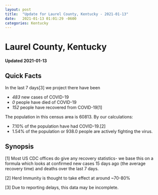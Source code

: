 ```yaml
---
layout: post
title:  "Update for Laurel County, Kentucky - 2021-01-13"
date:   2021-01-13 01:01:29 -0600
categories: Kentucky
---
```


# Laurel County, Kentucky
#### Updated 2021-01-13

## Quick Facts

In the last 7 days[3] we project there have been
- *483* new cases of COVID-19
- *0* people have died of COVID-19
- *152* people have recovered from COVID-19[1]

The population in this census area is 60813. By our calculations:
- 7.10% of the population have had COVID-19.[2]
- 1.54% of the population or 938.0 people are actively fighting the virus.

## Synopsis




[1] Most US CDC offices do give any recovery statistics- we base this on a formula which looks at confirmed new cases
15 days ago (the average recovery time) and deaths over the last 7 days.

[2] Herd Immunity is thought to take effect at around ~70-80%

[3] Due to reporting delays, this data may be incomplete.
 
    
